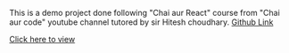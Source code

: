 This is a demo project done following "Chai aur React" course from "Chai aur code" youtube channel
tutored by sir Hitesh choudhary.
[Github Link](https://github.com/hiteshchoudhary/chai-aur-react)

[Click here to view]()